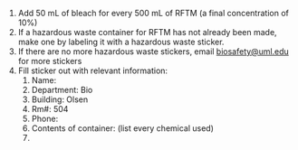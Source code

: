 1. Add 50 mL of bleach for every 500 mL of RFTM (a final concentration of 10%)
2. If a hazardous waste container for RFTM has not already been made, make one by labeling it with a hazardous waste sticker. 
3. If there are no more hazardous waste stickers, email biosafety@uml.edu for more stickers
4. Fill sticker out with relevant information: 
	1. Name: 
	2. Department: Bio
	3. Building: Olsen
	4. Rm#: 504
	5. Phone: 
	6. Contents of container: (list every chemical used)
	7. 